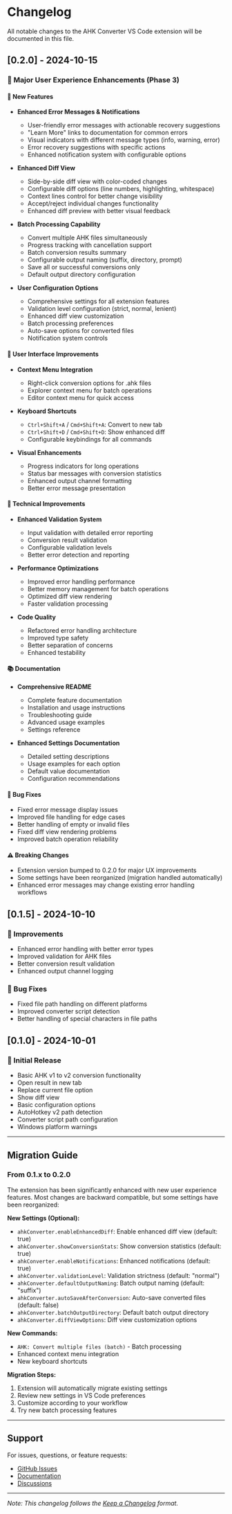 # Changelog

All notable changes to the AHK Converter VS Code extension will be documented in this file.

## [0.2.0] - 2024-10-15

### 🎉 Major User Experience Enhancements (Phase 3)

#### 🚀 New Features
- **Enhanced Error Messages & Notifications**
  - User-friendly error messages with actionable recovery suggestions
  - "Learn More" links to documentation for common errors
  - Visual indicators with different message types (info, warning, error)
  - Error recovery suggestions with specific actions
  - Enhanced notification system with configurable options

- **Enhanced Diff View**
  - Side-by-side diff view with color-coded changes
  - Configurable diff options (line numbers, highlighting, whitespace)
  - Context lines control for better change visibility
  - Accept/reject individual changes functionality
  - Enhanced diff preview with better visual feedback

- **Batch Processing Capability**
  - Convert multiple AHK files simultaneously
  - Progress tracking with cancellation support
  - Batch conversion results summary
  - Configurable output naming (suffix, directory, prompt)
  - Save all or successful conversions only
  - Default output directory configuration

- **User Configuration Options**
  - Comprehensive settings for all extension features
  - Validation level configuration (strict, normal, lenient)
  - Enhanced diff view customization
  - Batch processing preferences
  - Auto-save options for converted files
  - Notification system controls

#### 🎨 User Interface Improvements
- **Context Menu Integration**
  - Right-click conversion options for .ahk files
  - Explorer context menu for batch operations
  - Editor context menu for quick access

- **Keyboard Shortcuts**
  - `Ctrl+Shift+A` / `Cmd+Shift+A`: Convert to new tab
  - `Ctrl+Shift+D` / `Cmd+Shift+D`: Show enhanced diff
  - Configurable keybindings for all commands

- **Visual Enhancements**
  - Progress indicators for long operations
  - Status bar messages with conversion statistics
  - Enhanced output channel formatting
  - Better error message presentation

#### 🔧 Technical Improvements
- **Enhanced Validation System**
  - Input validation with detailed error reporting
  - Conversion result validation
  - Configurable validation levels
  - Better error detection and reporting

- **Performance Optimizations**
  - Improved error handling performance
  - Better memory management for batch operations
  - Optimized diff view rendering
  - Faster validation processing

- **Code Quality**
  - Refactored error handling architecture
  - Improved type safety
  - Better separation of concerns
  - Enhanced testability

#### 📚 Documentation
- **Comprehensive README**
  - Complete feature documentation
  - Installation and usage instructions
  - Troubleshooting guide
  - Advanced usage examples
  - Settings reference

- **Enhanced Settings Documentation**
  - Detailed setting descriptions
  - Usage examples for each option
  - Default value documentation
  - Configuration recommendations

#### 🐛 Bug Fixes
- Fixed error message display issues
- Improved file handling for edge cases
- Better handling of empty or invalid files
- Fixed diff view rendering problems
- Improved batch operation reliability

#### ⚠️ Breaking Changes
- Extension version bumped to 0.2.0 for major UX improvements
- Some settings have been reorganized (migration handled automatically)
- Enhanced error messages may change existing error handling workflows

## [0.1.5] - 2024-10-10

### 🔧 Improvements
- Enhanced error handling with better error types
- Improved validation for AHK files
- Better conversion result validation
- Enhanced output channel logging

### 🐛 Bug Fixes
- Fixed file path handling on different platforms
- Improved converter script detection
- Better handling of special characters in file paths

## [0.1.0] - 2024-10-01

### 🎉 Initial Release
- Basic AHK v1 to v2 conversion functionality
- Open result in new tab
- Replace current file option
- Show diff view
- Basic configuration options
- AutoHotkey v2 path detection
- Converter script path configuration
- Windows platform warnings

---

## Migration Guide

### From 0.1.x to 0.2.0

The extension has been significantly enhanced with new user experience features. Most changes are backward compatible, but some settings have been reorganized:

**New Settings (Optional):**
- `ahkConverter.enableEnhancedDiff`: Enable enhanced diff view (default: true)
- `ahkConverter.showConversionStats`: Show conversion statistics (default: true)
- `ahkConverter.enableNotifications`: Enhanced notifications (default: true)
- `ahkConverter.validationLevel`: Validation strictness (default: "normal")
- `ahkConverter.defaultOutputNaming`: Batch output naming (default: "suffix")
- `ahkConverter.autoSaveAfterConversion`: Auto-save converted files (default: false)
- `ahkConverter.batchOutputDirectory`: Default batch output directory
- `ahkConverter.diffViewOptions`: Diff view customization options

**New Commands:**
- `AHK: Convert multiple files (batch)` - Batch processing
- Enhanced context menu integration
- New keyboard shortcuts

**Migration Steps:**
1. Extension will automatically migrate existing settings
2. Review new settings in VS Code preferences
3. Customize according to your workflow
4. Try new batch processing features

---

## Support

For issues, questions, or feature requests:
- [GitHub Issues](https://github.com/TrueCrimeAudit/ahk-converter/issues)
- [Documentation](https://github.com/TrueCrimeAudit/ahk-converter#readme)
- [Discussions](https://github.com/TrueCrimeAudit/ahk-converter/discussions)

---

*Note: This changelog follows the [Keep a Changelog](https://keepachangelog.com/) format.*
